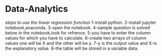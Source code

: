 # Data-Analytics
*steps to use the linear regression function*
1-install python.
2-install jupyter notebook,anaconda.
3-open the notebook.
4-sample question is solved below in the notebook,look for refrence.
5-you have to enter the column values for which you have to calculate.
6-create two arrays of column values one will be X and the other will be y.
7-y is the output value and X-is the explanatory value.
8-the table will be stored in a variable data.
